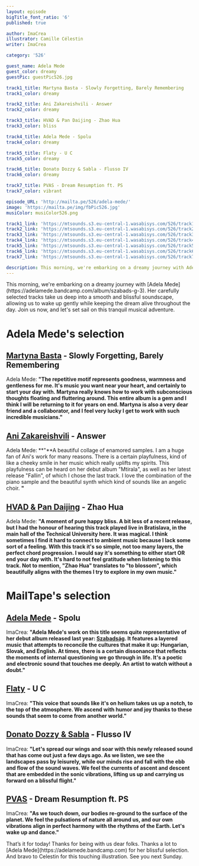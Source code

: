 ```yaml
---
layout: episode
bigTitle_font_ratio: '6'
published: true

author: ImaCrea 
illustrator: Camille Célestin
writer: ImaCrea

category: '526'

guest_name: Adela Mede
guest_color: dreamy
guestPic: guestPic526.jpg

track1_title: Martyna Basta - Slowly Forgetting, Barely Remembering 
track1_color: dreamy

track2_title: Ani Zakareishvili - Answer
track2_color: dreamy 

track3_title: HVAD & Pan Daijing - Zhao Hua 
track3_color: bliss

track4_title: Adela Mede - Spolu
track4_color: dreamy 

track5_title: Flaty - U C
track5_color: dreamy

track6_title: Donato Dozzy & Sabla - Flusso IV
track6_color: dreamy 

track7_title: PVAS - Dream Resumption ft. PS
track7_color: vibrant 

episode_URL: 'http://mailta.pe/526/adela-mede/'
image: 'https://mailta.pe/img/fbPic526.jpg'
musiColor: musiColor526.png

track1_link: 'https://mtsounds.s3.eu-central-1.wasabisys.com/526/track1.mp3'
track2_link: 'https://mtsounds.s3.eu-central-1.wasabisys.com/526/track2.mp3'
track3_link: 'https://mtsounds.s3.eu-central-1.wasabisys.com/526/track3.mp3'
track4_link: 'https://mtsounds.s3.eu-central-1.wasabisys.com/526/track4.mp3'
track5_link: 'https://mtsounds.s3.eu-central-1.wasabisys.com/526/track5.mp3'
track6_link: 'https://mtsounds.s3.eu-central-1.wasabisys.com/526/track6.mp3'
track7_link: 'https://mtsounds.s3.eu-central-1.wasabisys.com/526/track7.mp3'

description: This morning, we're embarking on a dreamy journey with Adela Mede. Her carefully selected tracks take us deep into a smooth and blissful soundscape, allowing us to wake up gently while keeping the dream alive throughout the day. Join us now, and let's set sail on this tranquil musical adventure.
---
```

<p id="introduction">
	This morning, we're embarking on a dreamy journey with [Adela Mede](https://adelamede.bandcamp.com/album/szabads-g-3). Her carefully selected tracks take us deep into a smooth and blissful soundscape, allowing us to wake up gently while keeping the dream alive throughout the day. Join us now, and let's set sail on this tranquil musical adventure.
</p>

# Adela Mede's selection

## [Martyna Basta](https://martynabasta.bandcamp.com/album/slowly-forgetting-barely-remembering) - Slowly Forgetting, Barely Remembering

Adela Mede: **"**The repetitive motif represents goodness, warmness and gentleness for me. It's music you want near your heart, and certainly to start your day with. Martyna really knows how to work with subconscious thoughts floating and fluttering around. This entire album is a gem and I think I will be returning to it for years on end. Martyna is also a very dear friend and a collaborator, and I feel very lucky I get to work with such incredible musicians.**"**


## [Ani Zakareishvili](https://warmwintersltd.bandcamp.com/album/fallin) - Answer

Adela Mede: **"**A beautiful collage of enamored samples. I am a huge fan of Ani's work for many reasons. There is a certain playfulness, kind of like a cheeky smile in her music which really uplifts my spirits. This playfulness can be heard on her debut album "Mtirala", as well as her latest release "Fallin", of which I chose the last track. I love the combination of the piano sample and the beautiful synth which kind of sounds like an angelic choir. **"**

## [HVAD & Pan Daijing](https://p-a-n.bandcamp.com/album/v-a-mono-no-aware) - Zhao Hua

Adela Mede: **"**A moment of pure happy bliss. A bit less of a recent release, but I had the honour of hearing this track played live in Bratislava, in the main hall of the Technical University here. It was magical. I think sometimes I find it hard to connect to ambient music because I lack some sort of a feeling. With this track it's so simple, not too many layers, the perfect chord progression. I would say it's something to either start OR end your day with. It's hard to not feel gratitude when listening to this track. Not to mention, "Zhao Hua" translates to "to blossom", which beautifully aligns with the themes I try to explore in my own music.**"**

# MailTape's selection

## [Adela Mede](https://adelamede.bandcamp.com/album/szabads-g-3) - Spolu

ImaCrea: **"**Adela Mede's work on this title seems quite representative of her debut album released last year: [Szabadság](https://adelamede.bandcamp.com/album/szabads-g-3). It features a layered music that attempts to reconcile the cultures that make it up: Hungarian, Slovak, and English. At times, there is a certain dissonance that reflects the moments of internal questioning we go through in life. It's a poetic and electronic sound that touches me deeply. An artist to watch without a doubt.**"**

## [Flaty](https://gostzvuk.bandcamp.com/track/a1-u-c-2) - U C

ImaCrea: **"**This voice that sounds like it's on helium takes us up a notch, to the top of the atmosphere. We ascend with humor and joy thanks to these sounds that seem to come from another world.**"**

## [Donato Dozzy & Sabla](https://gangofducks.bandcamp.com/album/crono) - Flusso IV

ImaCrea: **"**Let's spread our wings and soar with this newly released sound that has come out just a few days ago. As we listen, we see the landscapes pass by leisurely, while our minds rise and fall with the ebb and flow of the sound waves. We feel the currents of ascent and descent that are embedded in the sonic vibrations, lifting us up and carrying us forward on a blissful flight.**"**


## [PVAS](https://isla.bandcamp.com/album/somaesthesia) - Dream Resumption ft. PS

ImaCrea: **"**As we touch down, our bodies re-ground to the surface of the planet. We feel the pulsations of nature all around us, and our own vibrations align in perfect harmony with the rhythms of the Earth. Let's wake up and dance.**"**

<p id="outroduction">That’s it for today! Thanks for being with us dear folks. Thanks a lot to [Adela Mede](https://adelamede.bandcamp.com) for her blissful selection. And bravo to Celestin for this touching illustration. See you next Sunday.</p>

